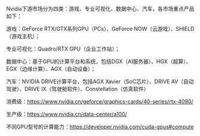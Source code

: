 




Nvidia下游市场分为四类：游戏、专业可视化、数据中心、汽车，各市场重点产品如下：

游戏：GeForce RTX/GTX系列GPU（PCs）、GeForce NOW（云游戏）、SHIELD（游戏主机）；

专业可视化：Quadro/RTX GPU（企业工作站）；

数据中心：基于GPU的计算平台和系统，包括DGX（AI服务器）、HGX（超算）、EGX（边缘计算）、AGX（自动设备）；

汽车：NVIDIA DRIVE计算平台，包括AGX Xavier（SoC芯片）、DRIVE AV（自动驾驶）、DRIVE IX（驾驶舱软件）、Constellation（仿真软件）



消费级：https://www.nvidia.cn/geforce/graphics-cards/40-series/rtx-4090/

生产级：https://www.nvidia.cn/data-center/a100/





不同GPU型号的计算能力：https://developer.nvidia.com/cuda-gpus#compute





